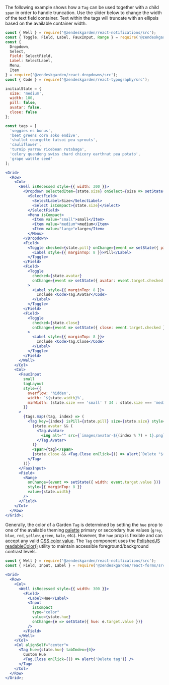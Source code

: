 The following example shows how a `Tag` can be used together with a child
`span` in order to handle truncation. Use the slider below to change the
width of the text field container. Text within the tags will truncate with an
ellipsis based on the available container width.

```jsx
const { Well } = require('@zendeskgarden/react-notifications/src');
const { Toggle, Field, Label, FauxInput, Range } = require('@zendeskgarden/react-forms/src');
const {
  Dropdown,
  Select,
  Field: SelectField,
  Label: SelectLabel,
  Menu,
  Item
} = require('@zendeskgarden/react-dropdowns/src');
const { Code } = require('@zendeskgarden/react-typography/src');

initialState = {
  size: 'medium',
  width: 100,
  pill: false,
  avatar: false,
  close: false
};

const tags = [
  'veggies es bonus',
  'beet greens corn soko endive',
  'shallot courgette tatsoi pea sprouts',
  'cauliflower',
  'turnip yarrow ricebean rutabaga',
  'celery quandong swiss chard chicory earthnut pea potato',
  'grape wattle seed'
];

<Grid>
  <Row>
    <Col>
      <Well isRecessed style={{ width: 300 }}>
        <Dropdown selectedItem={state.size} onSelect={size => setState({ size })}>
          <SelectField>
            <SelectLabel>Size</SelectLabel>
            <Select isCompact>{state.size}</Select>
          </SelectField>
          <Menu isCompact>
            <Item value="small">small</Item>
            <Item value="medium">medium</Item>
            <Item value="large">large</Item>
          </Menu>
        </Dropdown>
        <Field>
          <Toggle checked={state.pill} onChange={event => setState({ pill: event.target.checked })}>
            <Label style={{ marginTop: 8 }}>Pill</Label>
          </Toggle>
        </Field>
        <Field>
          <Toggle
            checked={state.avatar}
            onChange={event => setState({ avatar: event.target.checked })}
          >
            <Label style={{ marginTop: 8 }}>
              Include <Code>Tag.Avatar</Code>
            </Label>
          </Toggle>
        </Field>
        <Field>
          <Toggle
            checked={state.close}
            onChange={event => setState({ close: event.target.checked })}
          >
            <Label style={{ marginTop: 8 }}>
              Include <Code>Tag.Close</Code>
            </Label>
          </Toggle>
        </Field>
      </Well>
    </Col>
    <Col>
      <FauxInput
        small
        tagLayout
        style={{
          overflow: 'hidden',
          width: `${state.width}%`,
          minWidth: (state.size === 'small' ? 34 : state.size === 'medium' ? 54 : 88) + 36
        }}
      >
        {tags.map((tag, index) => (
          <Tag key={index} isPill={state.pill} size={state.size} style={{ margin: 2 }} tabIndex={0}>
            {state.avatar && (
              <Tag.Avatar>
                <img alt="" src={`images/avatar-${(index % 7) + 1}.png`} />
              </Tag.Avatar>
            )}
            <span>{tag}</span>
            {state.close && <Tag.Close onClick={() => alert(`Delete "${state.text}" tag`)} />}
          </Tag>
        ))}
      </FauxInput>
      <Field>
        <Range
          onChange={event => setState({ width: event.target.value })}
          style={{ marginTop: 8 }}
          value={state.width}
        />
      </Field>
    </Col>
  </Row>
</Grid>;
```

Generally, the color of a Garden `Tag` is determined by setting the `hue`
prop to one of the available theming
[palette](https://garden.zendesk.com/react-components/theming/#palette)
primary or secondary hue values (`grey`, `blue`, `red`, `yellow`, `green`,
`kale`, etc). However, the `hue` prop is flexible and can accept any valid
[CSS color value](https://developer.mozilla.org/en-US/docs/Web/CSS/color_value).
The `Tag` component uses the [PolishedJS
readableColor()](https://polished.js.org/docs/#readablecolor) utility to
maintain accessible foreground/background contrast levels.

```jsx
const { Well } = require('@zendeskgarden/react-notifications/src');
const { Field, Input, Label } = require('@zendeskgarden/react-forms/src');

<Grid>
  <Row>
    <Col>
      <Well isRecessed style={{ width: 300 }}>
        <Field>
          <Label>Hue</Label>
          <Input
            isCompact
            type="color"
            value={state.hue}
            onChange={e => setState({ hue: e.target.value })}
          />
        </Field>
      </Well>
    </Col>
    <Col alignSelf="center">
      <Tag hue={state.hue} tabIndex={0}>
        Custom Hue
        <Tag.Close onClick={() => alert('Delete tag')} />
      </Tag>
    </Col>
  </Row>
</Grid>;
```
